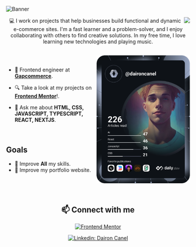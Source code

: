 ![Banner](https://user-images.githubusercontent.com/98697567/196007532-9f3ce12b-1a50-4e74-b9c2-f92d2ff7959d.png)

<img align="right" src="https://visitor-badge.laobi.icu/badge?page_id=dairon-canel.dairon-canel" />
<p align="center">
💻 I work on projects that help businesses build functional and dynamic e-commerce sites. I'm a fast learner and a problem-solver, and I enjoy collaborating with others to find creative solutions. In my free time, I love learning new technologies and playing music.
</p>

##

<div align="left">
  <a href="https://api.daily.dev/daironcanel" target="_blank">
    <img
      width="256"
      align="right"
      src="https://github.com/dairon-canel/dairon-canel/blob/main/devcard.svg"
    />
  </a>
</div>

<br>

- 💼 Frontend engineer at [**Gapcommerce**](https://www.gapcommerce.com/).

- 🔍 Take a look at my projects on [**Frontend Mentor**](https://www.frontendmentor.io/profile/RyuzakCoder)!.

- 💬 Ask me about **HTML, CSS, JAVASCRIPT, TYPESCRIPT, REACT, NEXTJS**.

<br>

## Goals

- 📖 Improve **All** my skills.
- 📖 Improve my portfolio website.

#

<br>
<h2 align="center">📫 Connect with me</h2>

<div align = "center">
  
[![Frontend Mentor](https://img.shields.io/badge/-Frontend%20Mentor-5F3DC4?style=for-the-badge&logo=FrontendMentor&logoColor=white&link=https://www.frontendmentor.io/profile/RyuzakCoder)](https://www.frontendmentor.io/profile/RyuzakCoder)

[![Linkedin: Dairon Canel](https://img.shields.io/badge/-linkedin-blue?style=for-the-badge&logo=Linkedin&logoColor=white&link=https://www.linkedin.com/in/dairon-canel)](https://www.linkedin.com/in/dairon-canel)
  
</div>

<!--- 
<br>
<h2 align="center">📊 Github Stats</h2>

<div align = "center">

![Stats Overview](https://raw.githubusercontent.com/dairon-canel/github-stats/master/generated/overview.svg#gh-dark-mode-only)
![Most Used Languages](https://raw.githubusercontent.com/dairon-canel/github-stats/master/generated/languages.svg#gh-dark-mode-only)

</div>
<br>

<br>

<h2 align="center">👨‍💻 More About Me on GitHub</h2>


<details>
<summary><b>🔥 Streak Stats</b></summary>
<br>
<p align="center">
<img src="http://github-readme-streak-stats.herokuapp.com?user=dairon-canel&theme=radical&hide_border=true" alt="DaironCanel" width="420"/>
</p>
</details>

<details>
<summary><b>🏆 Github Trophies</b></summary>
<br>
<p align="center">
<img src="https://github-profile-trophy.vercel.app/?username=dairon-canel&theme=radical&no-frame=true&no-bg=true" alt="DaironCanel" />
</p>
</details>

<details>
<summary><b>⚡ Github Public Stats</b></summary>
<br>
<p align="center">
<img src="https://github-readme-stats.vercel.app/api?username=dairon-canel&show_icons=true&theme=radical&count_private=true" alt="DaironCanel" width="420"/>&nbsp;<img src="https://github-readme-stats.vercel.app/api/top-langs/?username=dairon-canel&layout=compact&theme=radical" alt="DaironCanel" height="165">
</p>
</details>

<div align="right">
  
![visitors](https://visitor-badge.glitch.me/badge?page_id=dairon-canel.dairon-canel)

</div>

-->

